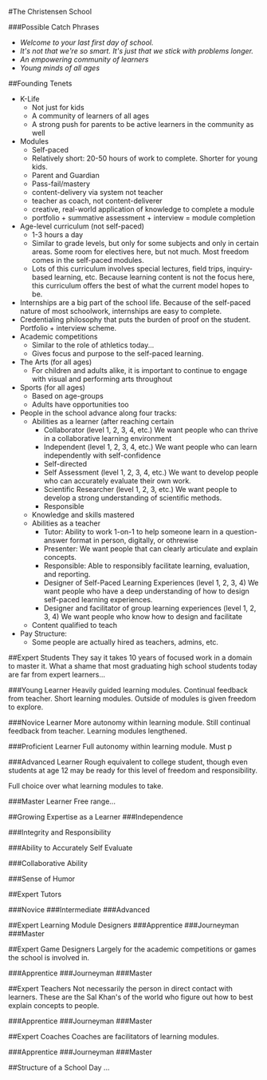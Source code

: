 #The Christensen School


###Possible Catch Phrases
* *Welcome to your last first day of school.*
* *It's not that we're so smart. It's just that we stick with problems longer.*
* *An empowering community of learners*
* *Young minds of all ages*

##Founding Tenets
* K-Life
  * Not just for kids
  * A community of learners of all ages
  * A strong push for parents to be active learners in the community as well
* Modules
  * Self-paced
  * Relatively short: 20-50 hours of work to complete. Shorter for young kids.
  * Parent and Guardian
  * Pass-fail/mastery
  * content-delivery via system not teacher
  * teacher as coach, not content-deliverer
  * creative, real-world application of knowledge to complete a module
  * portfolio + summative assessment + interview = module completion
* Age-level curriculum (not self-paced)
  * 1-3 hours a day
  * Similar to grade levels, but only for some subjects and only in certain areas. Some room for electives here, but not much. Most freedom comes in the self-paced modules.
  * Lots of this curriculum involves special lectures, field trips, inquiry-based learning, etc. Because learning content is not the focus here, this curriculum offers the best of what the current model hopes to be.
* Internships are a big part of the school life. Because of the self-paced nature of most schoolwork, internships are easy to complete.
* Credentialing philosophy that puts the burden of proof on the student. Portfolio + interview scheme.
* Academic competitions
  * Similar to the role of athletics today...
  * Gives focus and purpose to the self-paced learning.
* The Arts (for all ages)
  * For children and adults alike, it is important to continue to engage with visual and performing arts throughout
* Sports (for all ages)
  * Based on age-groups
  * Adults have opportunities too
* People in the school advance along four tracks:
  * Abilities as a learner (after reaching certain
    * Collaborator (level 1, 2, 3, 4, etc.) We want people who can thrive in a collaborative learning environment
    * Independent (level 1, 2, 3, 4, etc.) We want people who can learn independently with self-confidence
    * Self-directed 
    * Self Assessment (level 1, 2, 3, 4, etc.) We want to develop people who can accurately evaluate their own work.
    * Scientific Researcher (level 1, 2, 3, etc.) We want people to develop a strong understanding of scientific methods.
    * Responsible 
  * Knowledge and skills mastered
  * Abilities as a teacher
    * Tutor: Ability to work 1-on-1 to help someone learn in a question-answer format in person, digitally, or othrewise
    * Presenter: We want people that can clearly articulate and explain concepts.
    * Responsible: Able to responsibly facilitate learning, evaluation, and reporting.
    * Designer of Self-Paced Learning Experiences (level 1, 2, 3, 4) We want people who have a deep understanding of how to design self-paced learning experiences.
    * Designer and facilitator of group learning experiences (level 1, 2, 3, 4) We want people who know how to design and facilitate
  * Content qualified to teach
* Pay Structure:
  * Some people are actually hired as teachers, admins, etc.

  
##Expert Students
They say it takes 10 years of focused work in a domain to master it. What a shame that most graduating high school students today are far from expert learners...

###Young Learner
Heavily guided learning modules. Continual feedback from teacher. Short learning modules. Outside of modules is given freedom to explore.

###Novice Learner
More autonomy within learning module. Still continual feedback from teacher. Learning modules lengthened.

###Proficient Learner
Full autonomy within learning module. Must p

###Advanced Learner
Rough equivalent to college student, though even students at age 12 may be ready for this level of freedom and responsibility.

Full choice over what learning modules to take.

###Master Learner
Free range...


##Growing Expertise as a Learner
###Independence

###Integrity and Responsibility

###Ability to Accurately Self Evaluate

###Collaborative Ability

###Sense of Humor



##Expert Tutors

###Novice
###Intermediate
###Advanced

##Expert Learning Module Designers
###Apprentice
###Journeyman
###Master

##Expert Game Designers
Largely for the academic competitions or games the school is involved in. 

###Apprentice
###Journeyman
###Master

##Expert Teachers
Not necessarily the person in direct contact with learners. These are the Sal Khan's of the world who figure out how to best explain concepts to people.

###Apprentice
###Journeyman
###Master


##Expert Coaches
Coaches are facilitators of learning modules.

###Apprentice
###Journeyman
###Master


##Structure of a School Day
...
